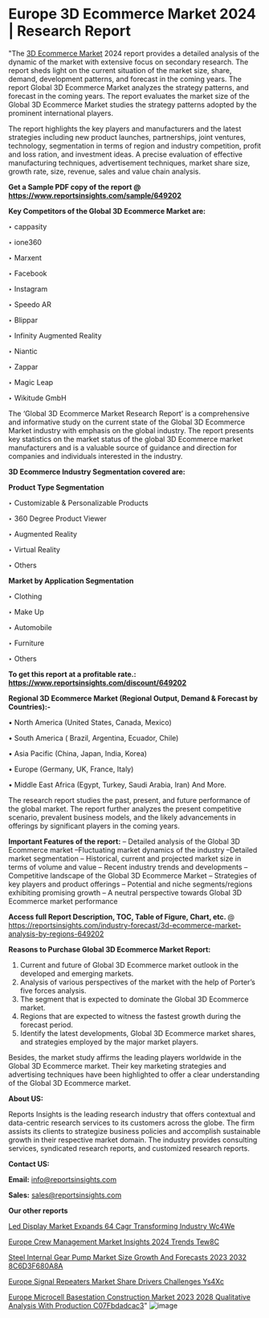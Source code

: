# Europe 3D Ecommerce Market 2024 | Research Report

 "The <a href=https://www.reportsinsights.com/sample/649202>3D Ecommerce Market</a> 2024 report provides a detailed analysis of the dynamic of the market with extensive focus on secondary research. The report sheds light on the current situation of the market size, share, demand, development patterns, and forecast in the coming years. The report Global 3D Ecommerce Market analyzes the strategy patterns, and forecast in the coming years. The report evaluates the market size of the Global 3D Ecommerce Market studies the strategy patterns adopted by the prominent international players.

The report highlights the key players and manufacturers and the latest strategies including new product launches, partnerships, joint ventures, technology, segmentation in terms of region and industry competition, profit and loss ration, and investment ideas. A precise evaluation of effective manufacturing techniques, advertisement techniques, market share size, growth rate, size, revenue, sales and value chain analysis.

<strong>Get a Sample PDF copy of the report @ <a href=https://www.reportsinsights.com/sample/649202 style=color:#0000ff;>https://www.reportsinsights.com/sample/649202</a></strong>

<strong>Key Competitors of the Global 3D Ecommerce Market are:</strong>

‣ cappasity

‣ ione360

‣ Marxent

‣ Facebook

‣ Instagram

‣ Speedo AR

‣ Blippar

‣ Infinity Augmented Reality

‣ Niantic

‣ Zappar

‣ Magic Leap

‣ Wikitude GmbH

The ‘Global 3D Ecommerce Market Research Report’ is a comprehensive and informative study on the current state of the Global 3D Ecommerce Market industry with emphasis on the global industry. The report presents key statistics on the market status of the global 3D Ecommerce market manufacturers and is a valuable source of guidance and direction for companies and individuals interested in the industry.

<strong>3D Ecommerce Industry Segmentation covered are:</strong>

<strong>Product Type Segmentation</strong>

‣ Customizable & Personalizable Products

‣ 360 Degree Product Viewer

‣ Augmented Reality

‣ Virtual Reality

‣ Others

<strong>Market by Application Segmentation</strong>

‣ Clothing

‣ Make Up

‣ Automobile

‣ Furniture

‣ Others

<strong>To get this report at a profitable rate.: <a href=https://www.reportsinsights.com/discount/649202 style=color:#0000ff;>https://www.reportsinsights.com/discount/649202</a></strong>

<strong>Regional 3D Ecommerce Market (Regional Output, Demand &amp; Forecast by Countries):-</strong>

• North America (United States, Canada, Mexico)

• South America ( Brazil, Argentina, Ecuador, Chile)

• Asia Pacific (China, Japan, India, Korea)

• Europe (Germany, UK, France, Italy)

• Middle East Africa (Egypt, Turkey, Saudi Arabia, Iran) And More.

The research report studies the past, present, and future performance of the global market. The report further analyzes the present competitive scenario, prevalent business models, and the likely advancements in offerings by significant players in the coming years.

<strong>Important Features of the report:</strong>
– Detailed analysis of the Global 3D Ecommerce market
–Fluctuating market dynamics of the industry
–Detailed market segmentation
– Historical, current and projected market size in terms of volume and value
– Recent industry trends and developments
– Competitive landscape of the Global 3D Ecommerce Market
– Strategies of key players and product offerings
– Potential and niche segments/regions exhibiting promising growth
– A neutral perspective towards Global 3D Ecommerce market performance

<strong>Access full Report Description, TOC, Table of Figure, Chart, etc. </strong>@   <a href=https://reportsinsights.com/industry-forecast/3d-ecommerce-market-analysis-by-regions-649202 style=color:#0000ff;>https://reportsinsights.com/industry-forecast/3d-ecommerce-market-analysis-by-regions-649202</a>

<strong>Reasons to Purchase Global 3D Ecommerce Market Report:</strong>
1. Current and future of Global 3D Ecommerce market outlook in the developed and emerging markets.
2. Analysis of various perspectives of the market with the help of Porter’s five forces analysis.
3. The segment that is expected to dominate the Global 3D Ecommerce market.
4. Regions that are expected to witness the fastest growth during the forecast period.
5. Identify the latest developments, Global 3D Ecommerce market shares, and strategies employed by the major market players.

Besides, the market study affirms the leading players worldwide in the Global 3D Ecommerce market. Their key marketing strategies and advertising techniques have been highlighted to offer a clear understanding of the Global 3D Ecommerce market.

<strong><strong>About US</strong>:</strong>

Reports Insights is the leading research industry that offers contextual and data-centric research services to its customers across the globe. The firm assists its clients to strategize business policies and accomplish sustainable growth in their respective market domain. The industry provides consulting services, syndicated research reports, and customized research reports.

<strong>Contact US:</strong>

<p class=><b>Email:</b> <a href=mailto:info@reportsinsights.com>info@reportsinsights.com</a></p>
<p class=><b>Sales:</b> <a href=mailto:sales@reportsinsights.com>sales@reportsinsights.com</a></p>

<strong>Our other reports</strong>

<a href=https://www.linkedin.com/pulse/led-display-market-expands-64-cagr-transforming-industry-wc4we/>Led Display Market Expands 64 Cagr Transforming Industry Wc4We</a>

<a href=https://www.linkedin.com/pulse/europe-crew-management-market-insights-2024-trends-tew8c/>Europe Crew Management Market Insights 2024 Trends Tew8C</a>

<a href=https://medium.com/@ranediksha451/steel-internal-gear-pump-market-size-growth-and-forecasts-2023-2032-8c6d3f680a8a>Steel Internal Gear Pump Market Size Growth And Forecasts 2023 2032 8C6D3F680A8A</a>

<a href=https://www.linkedin.com/pulse/europe-signal-repeaters-market-share-drivers-challenges-ys4xc/>Europe Signal Repeaters Market Share Drivers Challenges Ys4Xc</a>

<a href=https://medium.com/@akitotamura255/europe-microcell-basestation-construction-market-2023-2028-qualitative-analysis-with-production-c07fbdadcac3>Europe Microcell Basestation Construction Market 2023 2028 Qualitative Analysis With Production C07Fbdadcac3</a>"
![image](https://github.com/daminid12/RImarketresearch/assets/158430485/656e41eb-636f-4f44-a7d2-85a4540a184b)

